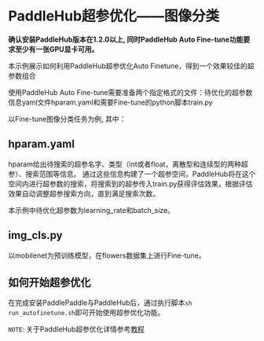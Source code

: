 # PaddleHub超参优化——图像分类

**确认安装PaddleHub版本在1.2.0以上, 同时PaddleHub Auto Fine-tune功能要求至少有一张GPU显卡可用。**

本示例展示如何利用PaddleHub超参优化Auto Finetune，得到一个效果较佳的超参数组合

使用PaddleHub Auto Fine-tune需要准备两个指定格式的文件：待优化的超参数信息yaml文件hparam.yaml和需要Fine-tune的python脚本train.py

以Fine-tune图像分类任务为例, 其中：

## hparam.yaml

hparam给出待搜索的超参名字、类型（int或者float，离散型和连续型的两种超参）、搜索范围等信息。
通过这些信息构建了一个超参空间，PaddleHub将在这个空间内进行超参数的搜索，将搜索到的超参传入train.py获得评估效果，根据评估效果自动调整超参搜索方向，直到满足搜索次数。

本示例中待优化超参数为learning_rate和batch_size。


## img_cls.py

以mobilenet为预训练模型，在flowers数据集上进行Fine-tune。

## 如何开始超参优化

在完成安装PaddlePaddle与PaddleHub后，通过执行脚本`sh run_autofinetune.sh`即可开始使用超参优化功能。


`NOTE`: 关于PaddleHub超参优化详情参考[教程](https://github.com/PaddlePaddle/PaddleHub/blob/release/v1.2/tutorial/autofinetune.md)
